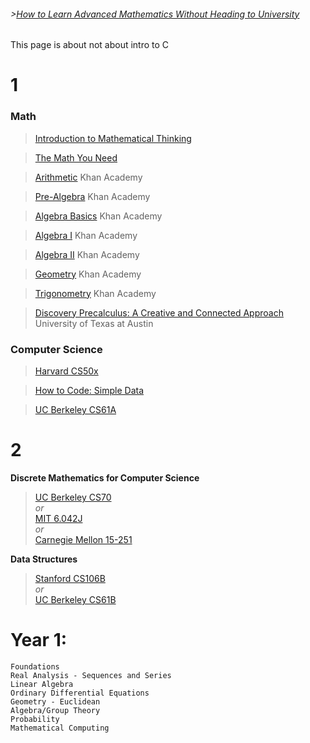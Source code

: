 
###### >[How to Learn Advanced Mathematics Without Heading to University](https://www.quantstart.com/articles/How-to-Learn-Advanced-Mathematics-Without-Heading-to-University-Part-1)

This page is about not about intro to C
# 1
### Math

>[Introduction to Mathematical Thinking](https://www.coursera.org/learn/mathematical-thinking)

>[The Math You Need](https://learnaifromscratch.github.io/themathyouneed.html)

>[Arithmetic](https://www.khanacademy.org/math/arithmetic) Khan Academy

>[Pre-Algebra](https://www.khanacademy.org/math/pre-algebra) Khan Academy

>[Algebra Basics](https://www.khanacademy.org/math/algebra-basics) Khan Academy

>[Algebra I](https://www.khanacademy.org/math/algebra) Khan Academy

>[Algebra II](https://www.khanacademy.org/math/algebra2) Khan Academy

>[Geometry](https://www.khanacademy.org/math/geometry) Khan Academy

>[Trigonometry](https://www.khanacademy.org/math/trigonometry) Khan Academy

>[Discovery Precalculus: A Creative and Connected Approach](https://www.edx.org/course/discovery-precalculus-creative-connected-utaustinx-ut-prec-10-03x#!) University of Texas at Austin

### Computer Science

>[Harvard CS50x](https://www.edx.org/course/introduction-computer-science-harvardx-cs50x)

>[How to Code: Simple Data](https://www.edx.org/course/how-to-code-simple-data)

>[UC Berkeley CS61A](https://cs61a.org/)

# 2

**Discrete Mathematics for Computer Science**

> [UC Berkeley CS70](https://www.eecs70.org/)  
> *or*  
> [MIT 6.042J](http://ocw.mit.edu/courses/electrical-engineering-and-computer-science/6-042j-mathematics-for-computer-science-fall-2010/)  
> *or*  
> [Carnegie Mellon 15-251](http://www.cs.cmu.edu/~15251/index.html)  

**Data Structures**

> [Stanford CS106B](https://web.stanford.edu/class/cs106b/)  
> *or*  
> [UC Berkeley CS61B](https://inst.eecs.berkeley.edu/~cs61b/archives.html)


# Year 1:

> 
    Foundations
    Real Analysis - Sequences and Series
    Linear Algebra
    Ordinary Differential Equations
    Geometry - Euclidean
    Algebra/Group Theory
    Probability
    Mathematical Computing

